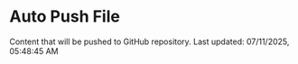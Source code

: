 # Auto Push File

Content that will be pushed to GitHub repository.
Last updated: 07/11/2025, 05:48:45 AM